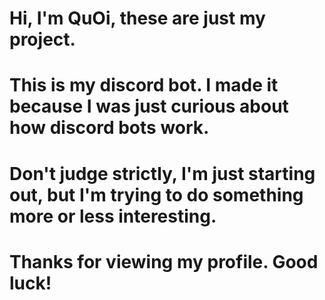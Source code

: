 # Hi, I'm QuOi, these are just my project.
# This is my discord bot. I made it because I was just curious about how discord bots work.
# Don't judge strictly, I'm just starting out, but I'm trying to do something more or less interesting.
# Thanks for viewing my profile. Good luck!
